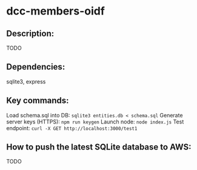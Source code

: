 # dcc-members-oidf

## Description:

TODO

## Dependencies:

sqlite3, express

## Key commands:

Load schema.sql into DB: `sqlite3 entities.db < schema.sql`
Generate server keys (HTTPS): `npm run keygen`
Launch node: `node index.js`
Test endpoint: `curl -X GET http://localhost:3000/test1`

## How to push the latest SQLite database to AWS:

TODO